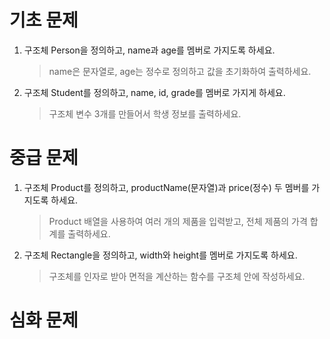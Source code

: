 # 기초 문제
1. 구조체 Person을 정의하고, name과 age를 멤버로 가지도록 하세요.
    >name은 문자열로, age는 정수로 정의하고 값을 초기화하여 출력하세요.

2. 구조체 Student를 정의하고, name, id, grade를 멤버로 가지게 하세요.
    >구조체 변수 3개를 만들어서 학생 정보를 출력하세요.

# 중급 문제
1. 구조체 Product를 정의하고, productName(문자열)과 price(정수) 두 멤버를 가지도록 하세요.
    >Product 배열을 사용하여 여러 개의 제품을 입력받고, 전체 제품의 가격 합계를 출력하세요.

2. 구조체 Rectangle을 정의하고, width와 height를 멤버로 가지도록 하세요.
    >구조체를 인자로 받아 면적을 계산하는 함수를 구조체 안에 작성하세요.

# 심화 문제
